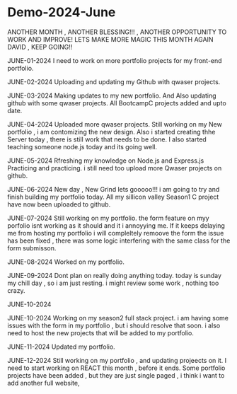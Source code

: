 # Demo-2024-June
ANOTHER MONTH , ANOTHER BLESSING!!! , ANOTHER OPPORTUNITY TO WORK AND IMPROVE!
LETS MAKE MORE MAGIC THIS MONTH AGAIN DAVID , KEEP GOING!!

JUNE-01-2024
I need to work on more portfolio projects for my front-end portfolio.

JUNE-02-2024
Uploading and updating my Github with qwaser projects.

JUNE-03-2024
Making updates to my new portfolio.
And Also updating github with some qwaser projects.
All BootcampC projects added and upto date.

JUNE-04-2024
Uploaded more qwaser projects.
Still  working on my New portfolio , i am contomizing the new design.
Also i started creating thhe Server today , there is still work that needs to be done.
I also started teaching someone node.js today and its going well.

JUNE-05-2024
Rfreshing my knowledge on Node.js and Express.js
Practicing and practicing.
i still need too upload more Qwaser projects on github.

JUNE-06-2024
New day , New Grind lets gooooo!!!
i am going to try and finish building my portfolio today.
All my sillicon valley Season1 C project have now been uploaded to github.

JUNE-07-2024
Still working on my portfolio.
the form feature on myy porfolio isnt working as it should and it i annoyying me.
If it keeps delaying me from hosting my portfolio i will compleltely remoove the form
the issue has been fixed , there was some logic interfering with the same class for the form submisson.

JUNE-08-2024
Worked on my portfolio.

JUNE-09-2024
Dont plan on really doing anything today.
today is sunday my chill day , so i am just resting.
i might review some work , nothing too crazy.

JUNE-10-2024

JUNE-10-2024
Working on my season2 full stack project.
i am having some issues with the form in my portfolio , but i should resolve that soon.
i also need to host the new projects that will be added to my portfolio.

JUNE-11-2024
Updated my portfolio.

JUNE-12-2024
Still working on my portfolio , and updating projeects on it.
I need to start working on REACT this month , before it ends.
Some portfolio projects have been added , but they are just single paged , i think i want to add another full website,
